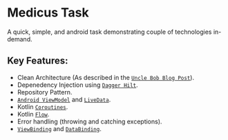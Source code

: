# Medicus Task

A quick, simple, and android task demonstrating couple of technologies in-demand.

## Key Features:

- Clean Architecture (As described in the [`Uncle Bob Blog Post`](https://blog.cleancoder.com/uncle-bob/2012/08/13/the-clean-architecture.html)).
- Depenedency Injection using [`Dagger Hilt`](https://developer.android.com/training/dependency-injection/hilt-android).
- Repository Pattern.
- [`Android ViewModel`](https://developer.android.com/topic/libraries/architecture/viewmodel) and [`LiveData`](https://developer.android.com/topic/libraries/architecture/livedata).
- Kotlin [`Coroutines`](https://developer.android.com/kotlin/coroutines).
- Kotlin [`Flow`](https://developer.android.com/kotlin/flow).
- Error handling (throwing and catching exceptions).
- [`ViewBinding`](https://developer.android.com/topic/libraries/view-binding) and [`DataBinding`](https://developer.android.com/topic/libraries/data-binding).
